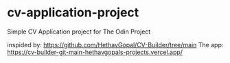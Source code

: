 # cv-application-project
Simple CV Application project for The Odin Project


inspided by: https://github.com/HethavGopal/CV-Builder/tree/main
The app: https://cv-builder-git-main-hethavgopals-projects.vercel.app/